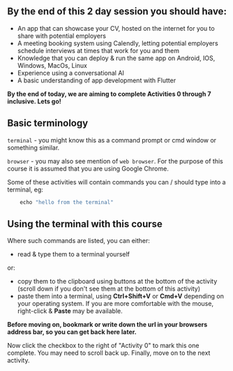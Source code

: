 ## By the end of this **2** day session you should have:

- An app that can showcase your CV, hosted on the internet for you to share with potential employers
- A meeting booking system using Calendly, letting potential employers schedule interviews at times that work for you and them
- Knowledge that you can deploy & run the same app on Android, IOS, Windows, MacOs, Linux
- Experience using a conversational AI
- A basic understanding of app development with Flutter

**By the end of today, we are aiming to complete Activities 0 through 7 inclusive. Lets go!**

## Basic terminology

`terminal` - you might know this as a command prompt or cmd window or something similar.

`browser` - you may also see mention of `web browser`. For the purpose of this course it is assumed that you are using Google Chrome.

Some of these activities will contain commands you can / should type into a terminal, eg:

```dart
    echo "hello from the terminal"
```

## Using the terminal with this course

Where such commands are listed, you can either:
- read & type them to a terminal yourself

or:

- copy them to the clipboard using buttons at the bottom of the activity (scroll down if you don't see them at the bottom of this activity)
- paste them into a terminal, using **Ctrl+Shift+V** or **Cmd+V** depending on your operating system. If you are more comfortable with the mouse, right-click & **Paste** may be available. 

__Before moving on, bookmark or write down the url in your browsers **address bar**, so you can get back here later.__

Now click the checkbox to the right of "Activity 0" to mark this one complete. You may need to scroll back up. Finally, move on to the next activity.




